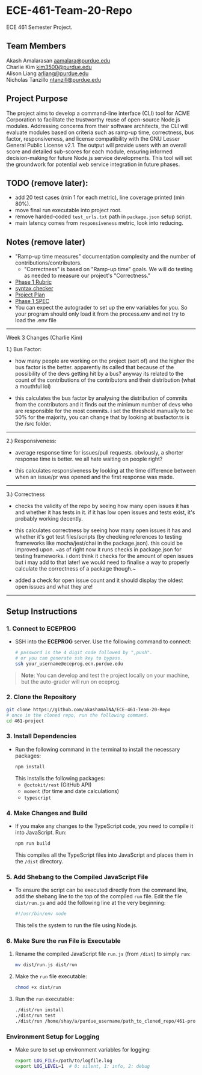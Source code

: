 # ECE-461-Team-20-Repo
ECE 461 Semester Project.

## Team Members
Akash Amalarasan aamalara@purdue.edu <br>
Charlie Kim kim3500@purdue.edu <br>
Alison Liang arliang@purdue.edu <br>
Nicholas Tanzillo ntanzill@purdue.edu

## Project Purpose
The project aims to develop a command-line interface (CLI) tool for ACME Corporation to facilitate the trustworthy reuse of open-source Node.js modules. Addressing concerns from their software architects, the CLI will evaluate modules based on criteria such as ramp-up time, correctness, bus factor, responsiveness, and license compatibility with the GNU Lesser General Public License v2.1. The output will provide users with an overall score and detailed sub-scores for each module, ensuring informed decision-making for future Node.js service developments. This tool will set the groundwork for potential web service integration in future phases.


## TODO (remove later):
* add 20 test cases (min 1 for each metric), line coverage printed (min 80%).
* move final run executable into project root.
* remove harded-coded `test_urls.txt` path in `package.json` setup script.
* main latency comes from `responsiveness` metric, look into reducing.

## Notes (remove later)
* "Ramp-up time measures" documentation complexity and the number of contributions/contributors.
  - "Correctness" is based on "Ramp-up time" goals. We will do testing as needed to measure our project's "Correctness."
* [Phase 1 Rubric](https://piazza.com/class/lzvpabcdwx83b0/post/94)
* [syntax checker](https://piazza.com/class/lzvpabcdwx83b0/post/52)
* [Project Plan](https://docs.google.com/document/d/1XzcjSY4iD0JeGCp3_8yb3W4f8O1s0HRK7Ix6pg2Zano/edit#heading=h.dv1pr3855kek)
* [Phase 1 SPEC](https://purdue.brightspace.com/d2l/le/content/1096370/viewContent/17430281/View)
* You can expect the autograder to set up the env variables for you. So your program should only load it from the process.env and not try to load the .env file

---
Week 3 Changes (Charlie Kim)

1.) Bus Factor:
  * how many people are working on the project (sort of) and the higher the bus factor is the better. apparently its called that because of the possibility of the devs getting hit by a bus? anyway its related to the count of the contributions of the contributors and their distribution (what a mouthful lol)

  * this calculates the bus factor by analysing the distribution of commits from the contributors and it finds out the minimum number of devs who are responsible for the most commits.
i set the threshold manually to be 50% for the majority, you can change that by looking at busfactor.ts is the /src folder.

---

2.) Responsiveness:
* average response time for issues/pull requests. obviously, a shorter response time is better. we all hate waiting on people right?

* this calculates responsiveness by looking at the time difference between when an issue/pr was opened and the first response was made.

---

3.) Correctness 
* checks the validity of the repo by seeing how many open issues it has and whether it has tests in it. if it has low open issues and tests exist, it's probably working decently.

* this calculates correctness by seeing how many open issues it has and whether it's got test files/scripts (by checking references to testing frameworks like mocha/jest/chai in the package.json). this could be improved upon.
~as of right now it runs checks in package.json for testing frameworks. i dont think it checks for the amount of open issues but i may add to that later! we would need to finalise a way to properly calculate the correctness of a package though.~

* added a check for open issue count and it should display the oldest open issues and what they are!

---

## Setup Instructions

### **1. Connect to ECEPROG**

- SSH into the **ECEPROG** server. Use the following command to connect:
   ```bash
   # password is the 4 digit code followed by ",push".
   # or you can generate ssh key to bypass. 
   ssh your_username@eceprog.ecn.purdue.edu
   ```

> **Note**: You can develop and test the project locally on your machine, 
but the auto-grader will run on eceprog.

### **2. Clone the Repository**
   ```bash
   git clone https://github.com/akashamalNA/ECE-461-Team-20-Repo
   # once in the cloned repo, run the following command. 
   cd 461-project
   ```

### **3. Install Dependencies**

- Run the following command in the terminal to install the necessary packages:
   ```bash
   npm install
   ```
   This installs the following packages:
   - `@octokit/rest` (GitHub API)
   - `moment` (for time and date calculations)
   - `typescript`

### **4. Make Changes and Build**

- If you make any changes to the TypeScript code, you need to compile it into JavaScript. Run:
   ```bash
   npm run build
   ```
   This compiles all the TypeScript files into JavaScript and places them in the `/dist` directory.

### **5. Add Shebang to the Compiled JavaScript File**

- To ensure the script can be executed directly from the command line, add the shebang line to the top of the compiled `run` file. Edit the file `dist/run.js` and add the following line at the very beginning:
   ```bash
   #!/usr/bin/env node
   ```
   This tells the system to run the file using Node.js.

### **6. Make Sure the `run` File is Executable**

1. Rename the compiled JavaScript file `run.js` (from `/dist`) to simply `run`:
   ```bash
   mv dist/run.js dist/run
   ```

2. Make the `run` file executable:
   ```bash
   chmod +x dist/run
   ```

3. Run the `run` executable:
   ```bash
   ./dist/run install
   ./dist/run test
   ./dist/run /home/shay/a/purdue_username/path_to_cloned_repo/461-project/src/test_urls.txt
   ```

### **Environment Setup for Logging**

- Make sure to set up environment variables for logging:
   ```bash
   export LOG_FILE=/path/to/logfile.log
   export LOG_LEVEL=1  # 0: silent, 1: info, 2: debug
   ```
